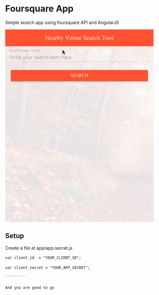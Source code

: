 # Foursquare App

Simple search app using foursquare API and AngularJS

![demo](demo.gif)

## Setup

Create a file at app/app.secret.js

```````````
var client_id  = "YOUR_CLIENT_ID";

var client_secret = "YOUR_APP_SECRET";

`````````

And you are good to go

